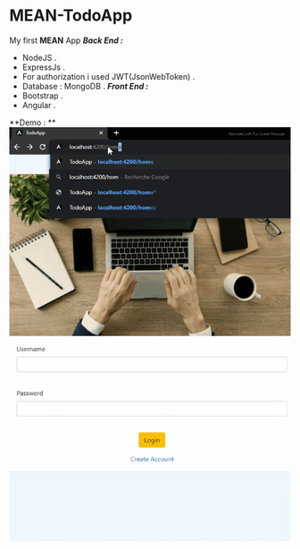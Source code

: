 # MEAN-TodoApp
My first **MEAN** App
***Back End :***
- NodeJS .
- ExpressJs .
- For authorization i used JWT(JsonWebToken) .
- Database : MongoDB .
***Front End :***
- Bootstrap .
- Angular .

**Demo : **
![](https://github.com/Ramy99-dev/MEAN-TodoApp/blob/main/20210712-185351.gif)


